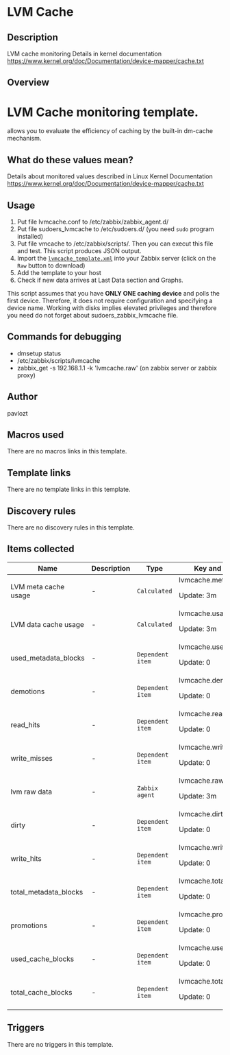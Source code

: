 # LVM Cache

## Description

LVM cache monitoring Details in kernel documentation https://www.kernel.org/doc/Documentation/device-mapper/cache.txt

## Overview

LVM Cache monitoring template.
==============================


 allows you to evaluate the efficiency of caching by the built-in dm-cache mechanism.


**What do these values mean?**
------------------------------


Details about monitored values described in Linux Kernel Documentation <https://www.kernel.org/doc/Documentation/device-mapper/cache.txt>


**Usage**
---------


1. Put file lvmcache.conf to /etc/zabbix/zabbix\_agent.d/
2. Put file sudoers\_lvmcache to /etc/sudoers.d/ (you need `sudo` program installed)
3. Put file vmcache to /etc/zabbix/scripts/. Then you can execut this file and test. This script produces JSON output.
4. Import the [`lvmcache_template.xml`](https://github.com/pavlozt/somezabbixtemplates/blob/master/lvmcache/lvmcache_template.xml) into your Zabbix server (click on the `Raw` button to download)
5. Add the template to your host
6. Check if new data arrives at Last Data section and Graphs.


This script assumes that you have **ONLY ONE caching device** and polls the first device. Therefore, it does not require configuration and specifying a device name. Working with disks implies elevated privileges and therefore you need do not forget about sudoers\_zabbix\_lvmcache file.


**Commands for debugging**
--------------------------


* dmsetup status
* /etc/zabbix/scripts/lvmcache
* zabbix\_get -s 192.168.1.1 -k 'lvmcache.raw' (on zabbix server or zabbix proxy)


## Author

pavlozt

## Macros used

There are no macros links in this template.

## Template links

There are no template links in this template.

## Discovery rules

There are no discovery rules in this template.

## Items collected

|Name|Description|Type|Key and additional info|
|----|-----------|----|----|
|LVM meta cache usage|<p>-</p>|`Calculated`|lvmcache.metausage<p>Update: 3m</p>|
|LVM data cache usage|<p>-</p>|`Calculated`|lvmcache.usage<p>Update: 3m</p>|
|used_metadata_blocks|<p>-</p>|`Dependent item`|lvmcache.used_metadata_blocks<p>Update: 0</p>|
|demotions|<p>-</p>|`Dependent item`|lvmcache.demotions<p>Update: 0</p>|
|read_hits|<p>-</p>|`Dependent item`|lvmcache.read_hits<p>Update: 0</p>|
|write_misses|<p>-</p>|`Dependent item`|lvmcache.write_misses<p>Update: 0</p>|
|lvm raw data|<p>-</p>|`Zabbix agent`|lvmcache.raw<p>Update: 3m</p>|
|dirty|<p>-</p>|`Dependent item`|lvmcache.dirty<p>Update: 0</p>|
|write_hits|<p>-</p>|`Dependent item`|lvmcache.write_hits<p>Update: 0</p>|
|total_metadata_blocks|<p>-</p>|`Dependent item`|lvmcache.total_metadata_blocks<p>Update: 0</p>|
|promotions|<p>-</p>|`Dependent item`|lvmcache.promotions<p>Update: 0</p>|
|used_cache_blocks|<p>-</p>|`Dependent item`|lvmcache.used_cache_blocks<p>Update: 0</p>|
|total_cache_blocks|<p>-</p>|`Dependent item`|lvmcache.total_cache_blocks<p>Update: 0</p>|
## Triggers

There are no triggers in this template.

